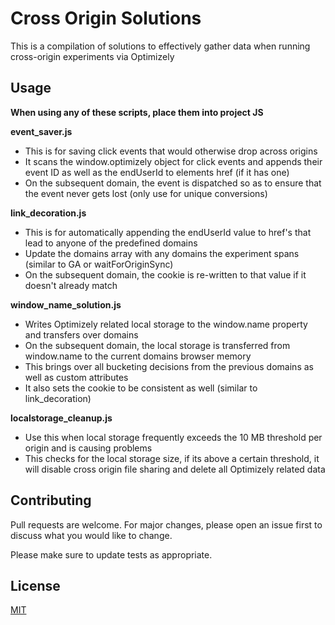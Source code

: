 # Cross Origin Solutions

This is a compilation of solutions to effectively gather data when running cross-origin experiments via Optimizely

## Usage

**When using any of these scripts, place them into project JS**

**event_saver.js**
- This is for saving click events that would otherwise drop across origins
- It scans the window.optimizely object for click events and appends their event ID as well as the endUserId to elements href (if it has one)
- On the subsequent domain, the event is dispatched so as to ensure that the event never gets lost (only use for unique conversions)

**link_decoration.js**
- This is for automatically appending the endUserId value to href's that lead to anyone of the predefined domains 
- Update the domains array with any domains the experiment spans (similar to GA or waitForOriginSync)
- On the subsequent domain, the cookie is re-written to that value if it doesn't already match

**window_name_solution.js** 
- Writes Optimizely related local storage to the window.name property and transfers over domains
- On the subsequent domain, the local storage is transferred from window.name to the current domains browser memory
- This brings over all bucketing decisions from the previous domains as well as custom attributes
- It also sets the cookie to be consistent as well (similar to link_decoration)

**localstorage_cleanup.js**
- Use this when local storage frequently exceeds the 10 MB threshold per origin and is causing problems
- This checks for the local storage size, if its above a certain threshold, it will disable cross origin file sharing and delete all Optimizely related data



## Contributing
Pull requests are welcome. For major changes, please open an issue first to discuss what you would like to change.

Please make sure to update tests as appropriate.

## License
[MIT](https://choosealicense.com/licenses/mit/)
